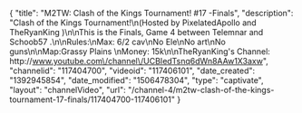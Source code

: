 {
    "title": "M2TW: Clash of the Kings Tournament! #17 -Finals",
    "description": "Clash of the Kings Tournament!\n(Hosted by PixelatedApollo and TheRyanKing )\n\nThis is the Finals, Game 4 between Telemnar and Schoob57 .\n\nRules:\nMax: 6\/2 cav\nNo Ele\nNo art\nNo guns\n\nMap:Grassy Plains \nMoney: 15k\n\nTheRyanKing's Channel: http:\/\/www.youtube.com\/channel\/UCBIedTsnq6dWn8AAw1X3axw",
    "channelid": "117404700",
    "videoid": "117406101",
    "date_created": "1392945854",
    "date_modified": "1506478304",
    "type": "captivate",
    "layout": "channelVideo",
    "url": "\/channel-4\/m2tw-clash-of-the-kings-tournament-17-finals\/117404700-117406101"
}